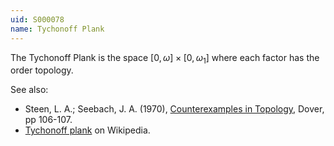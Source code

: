 ```yaml
---
uid: S000078
name: Tychonoff Plank
---
```

The Tychonoff Plank is the space $[0,\omega] \times [0,\omega_1]$ where each factor has the order topology.

See also:

* Steen, L. A.; Seebach, J. A. (1970), [Counterexamples in Topology](http://books.google.com/books/about/Counterexamples_in_Topology.html?id=DkEuGkOtSrUC), Dover, pp 106-107.
* [Tychonoff plank](http://en.wikipedia.org/wiki/Tychonoff_plank) on Wikipedia.

